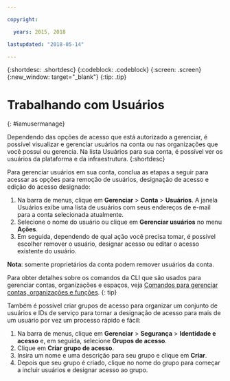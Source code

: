 ```yaml
---

copyright:

  years: 2015, 2018

lastupdated: "2018-05-14"

---
```


{:shortdesc: .shortdesc}
{:codeblock: .codeblock}
{:screen: .screen}
{:new_window: target="_blank"}
{:tip: .tip}

# Trabalhando com Usuários
{: #iamusermanage}

Dependendo das opções de acesso que está autorizado a gerenciar, é possível visualizar e gerenciar usuários na conta ou nas organizações que você possui ou gerencia. Na lista Usuários para sua conta, é possível ver os usuários da plataforma e da infraestrutura.
{:shortdesc}

Para gerenciar usuários em sua conta, conclua as etapas a seguir para acessar as opções para remoção
de usuários, designação de acesso e edição do acesso designado:

1. Na barra de menus, clique em **Gerenciar** &gt; **Conta** &gt; **Usuários**. A janela Usuários exibe uma lista de usuários com seus endereços de e-mail para a conta selecionada atualmente.
2. Selecione o nome do usuário ou clique em **Gerenciar usuários** no menu **Ações**.
3. Em seguida, dependendo de qual ação você precisa tomar, é possível escolher remover o usuário, designar acesso ou editar o acesso existente do usuário.

**Nota**: somente proprietários da conta podem remover usuários da conta.

Para obter detalhes sobre os comandos da CLI que são usados para gerenciar contas, organizações e espaços, veja [Comandos para gerenciar contas, organizações e funções](/docs/cli/reference/bluemix_cli/bx_cli.html#bx_commands_acctorg).
{: tip}

Também é possível criar grupos de acesso para organizar um conjunto de usuários e IDs de serviço para
tornar a designação de acesso para mais de um usuário por vez um processo rápido e fácil:

1. Na barra de menus, clique em **Gerenciar** &gt; **Segurança** &gt; **Identidade e acesso** e, em seguida, selecione **Grupos de acesso**.
2. Clique em **Criar grupo de acesso**.
3. Insira um nome e uma descrição para seu grupo e clique em **Criar**.
4. Depois que seu grupo é criado, clique no nome do grupo para começar a incluir usuários e designar
acesso ao grupo.
